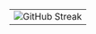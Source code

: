 <table style="width:100%">
<tr>
    <td align="center" colspan="2"><img src="http://github-readme-streak-stats.herokuapp.com?user=ENAMINE1&theme=blue-green&hide_border=true&date_format=j%20M%5B%20Y%5D" alt="GitHub Streak" /></td>
  </tr>
<!--   <tr>
<!--     <td align="center"><img src="https://github-readme-stats.vercel.app/api?username=ENAMINE1&theme=blue-green&show_icons=true&count_private=true&hide_border=true" /></td> -->
<!--     <td align="center"><img src="https://github-readme-stats.vercel.app/api/top-langs/?username=ENAMINE1&theme=blue-green&layout=compact&langs_count=10&hide_border=true" /></td> -->
<!--   </tr>
  <tr>
  <tr> -->
<!--       <td align="center"><img width="766em" src="https://github-profile-trophy.vercel.app/?username=ENAMINE1&theme=discord&no-frame=true&row=1&column=7" /></td> -->
<!--   </tr> --> 
</table>
<br>
